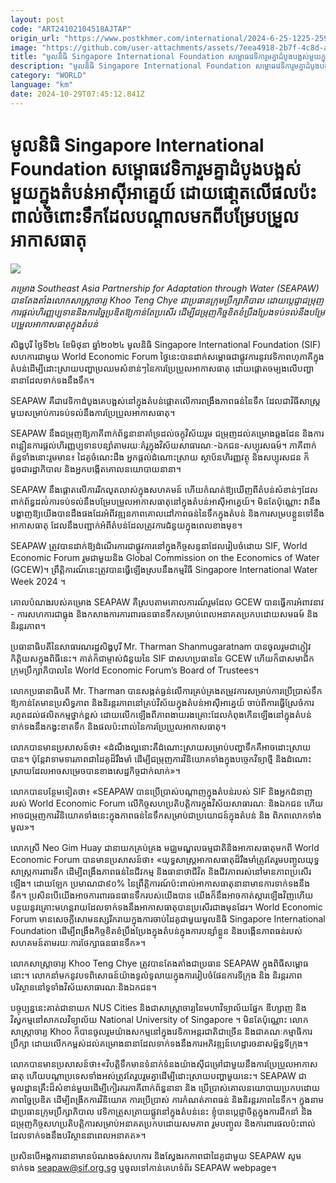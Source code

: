 ```yaml
---
layout: post
code: "ART24102104518AJTAP"
origin_url: "https://www.postkhmer.com/international/2024-6-25-1225-259814"
image: "https://github.com/user-attachments/assets/7eea4918-2b7f-4c8d-a5f4-984f999b453f"
title: "មូលនិធិ Singapore International Foundation សម្ពោធ​វេទិកា​រួម​គ្នា​ដំបូង​បង្អស់មួយ​ក្នុង​តំបន់​អាស៊ី​អាគ្នេយ៍ ដោយ​ផោ្តត​លើ​ផល​ប៉ះពាល់​ចំពោះ​ទឹក​ដែល​បណ្តាល​មក​ពី​បម្រែបម្រួល​អាកាសធាតុ"
description: "​​មូលនិធិ Singapore International Foundation សម្ពោធ​វេទិកា​រួម​គ្នា​ដំបូង​បង្អស់មួយ​ក្នុង​តំបន់​អាស៊ី​អាគ្នេយ៍ ដោយ​ផោ្តត​លើ​ផល​ប៉ះពាល់​ចំពោះ​ទឹក​ដែល​បណ្តាល​មក​ពី​បម្រែបម្រួល​អាកាសធាតុ​"
category: "WORLD"
language: "km"
date: 2024-10-29T07:45:12.841Z
---
```


# មូលនិធិ Singapore International Foundation សម្ពោធ​វេទិកា​រួម​គ្នា​ដំបូង​បង្អស់មួយ​ក្នុង​តំបន់​អាស៊ី​អាគ្នេយ៍ ដោយ​ផោ្តត​លើ​ផល​ប៉ះពាល់​ចំពោះ​ទឹក​ដែល​បណ្តាល​មក​ពី​បម្រែបម្រួល​អាកាសធាតុ

![](https://github.com/user-attachments/assets/a530ba2d-ded2-497e-bba1-91230ee796ff)

_គម្រោង Southeast Asia Partnership for Adaptation through Water (SEAPAW) បាន​តែង​តាំង​លោក​សាស្រ្តាចារ្យ Khoo Teng Chye ជា​ប្រធាន​ក្រុម​ប្រឹក្សាភិបាល ដោយ​ប្តេជ្ញា​ជម្រុញ​ការ​ផ្តល់​ហិរញ្ញប្បទាន​និង​ការ​ច្នៃ​ប្រឌិត​ឱ្យ​កាន់​តែ​ប្រសើរ ដើម្បី​ជម្រុញ​កិច្ច​ខិតខំ​ប្រឹងប្រែង​ទប់ទល់​នឹង​បម្រែបម្រួល​អាកាសធាតុ​ក្នុង​តំបន់_

សិង្ហបុរី ថ្ងៃទី២៤ ខែមិថុនា ឆ្នាំ២០២៤ មូលនិធិ Singapore International Foundation (SIF) សហការជាមួយ World Economic Forum ថ្ងៃនេះ​បាន​ដាក់​សម្ពោធ​ជា​ផ្លូវការ​នូវ​វេទិកា​ពហុភាគី​ក្នុង​តំបន់​ដើម្បី​ដោះស្រាយ​បញ្ហា​ប្រឈម​សំខាន់ៗ​នៃ​ការ​ប្រែប្រួល​អាកាសធាតុ ដោយ​ផ្តោត​ចម្បង​លើ​បញ្ហា​នានា​ដែល​ទាក់ទង​នឹង​ទឹក។

SEAPAW គឺជា​វេទិកា​ដំបូងគេ​បង្អស់​នៅ​ក្នុង​តំបន់​ផ្តោត​លើ​ការ​ពង្រឹង​ភាព​ធន់​នៃ​ទឹក ដែល​ជា​វិធីសាស្រ្ត​មួយ​សម្រាប់​ការ​ទប់ទល់​នឹង​ការ​ប្រែប្រួល​អាកាសធាតុ។ 

SEAPAW នឹង​ជម្រុញ​ឱ្យ​ភាគី​ពាក់ព័ន្ធ​នានា​គាំទ្រ​ដល់​ចក្ខុវិស័យ​រួម ជម្រុញ​ដល់​គម្រោង​ឆ្លងដែន និង​ការ​ពន្លឿន​ការ​ផ្តល់​ហិរញ្ញប្បទាន​បន្សាំ​តាម​រយៈគំរូ​ក្នុង​វិស័យ​សាធារណៈ-ឯកជន-សប្បុរសធម៍។ ភាគី​ពាក់ព័ន្ធ​ទាំង​នោះ​រួមមាន៖ ដៃគូ​ចំណេះដឹង អ្នក​ផ្តល់​ដំណោះ​ស្រាយ ស្ថាប័ន​ហិរញ្ញ​វត្ថុ និង​សប្បុរស​ជន ក៏​ដូចជា​រដ្ឋាភិបាល និង​អ្នកបង្កើត​គោល​នយោបាយ​នានា។

SEAPAW នឹង​ផ្តោត​លើ​ការ​រីក​លូតលាស់​ក្នុង​សហគមន៍ ហើយ​កំណត់​ឱ្យ​ឃើញ​ពី​តំបន់​សំខាន់ៗ​ដែល​ពាក់​ព័ន្ធ​ដល់់​ការ​ទប់ទល់​នឹង​បម្រែបម្រួល​អាកាសធាតុ​នៅ​ក្នុង​តំបន់​អាស៊ី​អាគ្នេយ៍។ មិនតែ​ប៉ុណ្ណោះ វា​នឹង​បង្ហាញ​ឱ្យ​យើងបាន​ដឹង​ផងដែរ​អំពី​វឌ្ឍនភាព​គោលដៅ​ភាព​ធន់នៃ​ទឹក​ក្នុង​តំបន់ និង​ការ​សម្រប​ខ្លួន​ទៅ​នឹង​អាកាសធាតុ ដែល​នឹង​បញ្ជាក់​អំពី​តំបន់​ដែល​ត្រូវ​ការ​ជំនួយ​ក្នុង​ពេល​ខាង​មុខ។

SEAPAW ត្រូវ​បាន​ដាក់​ឱ្យ​ដំណើរ​ការ​ជា​ផ្លូវការ​នៅ​ក្នុង​កិច្ចសន្ទនា​ដែល​រៀបចំ​ដោយ SIF, World Economic Forum រួម​ជាមួយ​និង Global Commission on the Economics of Water (GCEW)។ ព្រឹត្តិការណ៍​នេះ​ត្រូវ​បាន​ធ្វើឡើង​ស្រប​នឹង​កម្មវិធី Singapore International Water Week 2024 ។

គោលបំណង​របស់​គម្រោង SEAPAW គឺ​ស្រប​តាម​គោលការណ៍​រួម​ដែល GCEW បាន​ធ្វើការ​អំពាវនាវ - ការ​សហការ​ជាធ្លុង និង​កសាង​ការ​ការពារ​ធនធាន​ទឹក​សម្រាប់​ពេល​អនាគត​ប្រកប​ដោយ​សមធម៍ និង និរន្តរភាព។

ប្រធានាធិបតី​នៃ​សាធារណរដ្ឋ​សិង្ហបុរី Mr. Tharman Shanmugaratnam បាន​ចូលរួម​ជា​ភ្ញៀវ​កិត្តិយស​ក្នុង​ពិធីនេះ។ គាត់​ក៏​ជា​ម្ចាស់​ជំនួយ​នៃ SIF ជា​សហប្រធាន​នៃ GCEW ហើយក៏​ជា​សមាជិក​ក្រុម​ប្រឹក្សាភិបាល​នៃ World Economic Forum’s Board of Trustees។

លោកប្រធានាធិបតី Mr. Tharman បាន​សង្កត់ធ្ងន់​លើ​ការ​គ្រប់គ្រង​តម្រូវការ​សម្រាប់​ការ​ប្រើប្រាស់​ទឹក​ឱ្យ​កាន់​តែមាន​ប្រសិទ្ធភាព និង​និរន្តរភាព​នៅ​គ្រប់​វិស័យ​ក្នុង​តំបន់​អាស៊ី​អាគ្នេយ៍ ចាប់ពី​ការ​ធ្វើស្រែ​ចំការ រហូត​ដល់​ផលិតកម្មថ្នាក់​ខ្ពស់ ដោយ​លើក​ឡើង​ពី​ភាព​ងាយ​រងគ្រោះ​ដែល​កំពុង​កើនឡើង​នៅ​ក្នុង​តំបន់​ទាក់ទង​នឹង​កង្វះ​ខាត​ទឹក និង​ផល​ប៉ះពាល់​នៃ​ការ​ប្រែប្រួល​អាកាសធាតុ។ 

លោក​បាន​មាន​ប្រសាសន៍​ថា៖ «ដំណឹង​ល្អ​នោះ​គឺ​ដំណោះស្រាយ​សម្រាប់​បញ្ហា​ទឹក​គឺ​អាច​ដោះស្រាយ​បាន។ ប៉ុន្តែ​វា​ទាមទារ​ភាព​ជា​ដៃគូ​ដ៏​រឹងមាំ ដើម្បី​ជម្រុញ​ការ​វិនិយោគ​ទាំង​ក្នុង​បច្ចេក​វិទ្យា​ថ្មី និង​ដំណោះស្រាយ​ដែល​អាច​សម្រេច​បាន​ខាង​សេដ្ឋកិច្ច​ជាក់លាក់»។

លោក​បាន​បន្ថែម​ទៀត​ថា៖ «SEAPAW បាន​ប្រើប្រាស់​បណ្តាញ​ក្នុង​តំបន់​របស់ SIF និង​អ្នក​ជំនាញ​របស់ World Economic Forum លើ​កិច្ច​សហប្រតិបត្តិការ​ក្នុង​វិស័យ​សាធារណៈ និង​ឯកជន ហើយ​អាច​ជម្រុញ​ការ​វិនិយោគទាំង​នេះ​ក្នុង​ភាព​ធន់​នៃ​ទឹក​សម្រាប់​ជា​ប្រយោជន៍​ក្នុង​តំបន់ និង ពិភព​លោក​ទាំង​មូល»។

លោកស្រី Neo Gim Huay ជា​នាយក​គ្រប់គ្រង មជ្ឈមណ្ឌល​ធម្មជាតិ​និង​អាកាសធាតុ​មក​ពី World Economic Forum បាន​មាន​ប្រសាសន៍​ថា៖ «យុទ្ធសាស្ត្រ​អាកាសធាតុ​ដ៏​រឹងមាំ​ត្រូវ​តែ​រួម​បញ្ចូល​យុទ្ធសាស្រ្ត​ការពារ​ទឹក ដើម្បីពង្រឹង​ភាព​ធន់​នៃ​ជីវកម្ម និង​ធានា​ថា​ជីវិត និង​ជីវភាព​រស់នៅ​មាន​ភាព​ប្រសើរ​ឡើង។ ដោយឡែក ប្រមាណ​ជា៩០% នៃ​ព្រឹត្តិការណ៍​ប៉ះពាល់​អាកាសធាតុ​នានា​មាន​ការ​ទាក់ទង​នឹង​ទឹក។ ប្រសិន​បើ​យើង​អាច​ការពារ​ធនធានទឹក​របស់​យើង​បាន យើង​ក៏​នឹង​អាច​កាត់​ស្តារ​ឡើងវិញ​ ហើយ​បន្ថយ​នូវ​គ្រោះ​មហន្តរាយ​ដែល​ទាក់ទង​នឹង​អាកាសធាតុ​បាន​ប្រសើរ​ជាង​មុន​ដែរ។ World Economic Forum មាន​សេចក្តី​សោមនស្ស​រីករាយ​ក្នុង​ការ​ចាប់​ដៃ​គូជាមួយ​មូលនិធិ Singapore International Foundation ដើម្បី​ពង្រឹង​កិច្ច​ខិតខំ​ប្រឹងប្រែង​ក្នុង​តំបន់​ក្នុង​ការ​បន្សាំខ្លួន និង​បង្កើន​ភាព​ធន់​របស់​សហគមន៍​តាម​រយៈការ​ថែក្សា​ធនធាន​ទឹក»។

លោក​សាស្ត្រាចារ្យ Khoo Teng Chye ត្រូវ​បាន​តែងតាំង​ជា​ប្រធាន SEAPAW ក្នុង​ពិធី​សម្ពោធ​នោះ។ លោក​នាំមក​នូវ​បទ​ពិសោធន៍​យ៉ាង​ទូលំទូលាយ​ក្នុង​ការ​រៀបចំ​ផែនការ​ទីក្រុង និង និរន្តរភាព​បរិស្ថាន​នៅ​ទូទាំង​វិស័យ​សាធារណៈ​និង​ឯកជន។

បច្ចុប្បន្ន​នេះ​គាត់​ជា​នាយក NUS Cities និង​ជា​សាស្រ្តាចារ្យ​នៃ​មហាវិទ្យាល័យ​ផ្នែក ឌីហ្សាញ និង​វិស្វកម្ម​នៅ​សាកល​វិទ្យាល័យ National University of Singapore ។ មិនតែ​ប៉ុណ្ណោះ លោក​សាស្រ្តាចារ្យ Khoo ក៏​បាន​ចូលរួម​យ៉ាង​សកម្ម​នៅ​ក្នុង​វេទិកា​អន្តរជាតិ​ជាច្រើន និង​ជា​គណៈកម្មាធិការ​ប្រឹក្សា ដោយ​លើក​កម្ពស់​ដល់​គម្រោង​នានា​ដែល​ទាក់ទង​នឹង​ការ​អភិវឌ្ឍន៍​ហេដ្ឋារចនា​សម្ព័ន្ធ​ទីក្រុង។

លោក​បាន​មាន​ប្រសាសន៍​ថា៖​«វិបត្តិ​ទឹក​មាន​ទំនាក់ទំនង​យ៉ាង​ស៊ី​ជម្រៅ​ជាមួយ​នឹង​ការ​ប្រែប្រួល​អាកាសធាតុ ហើយ​បណ្តា​ប្រទេស​ទាំងអស់​ត្រូវ​តែ​រួបរួម​គ្នា​ដើម្បី​ដោះស្រាយ​បញ្ហា​មួយ​នេះ។ SEAPAW ជា​មូលដ្ឋាន​គ្រឹះ​ដ៏សំខាន់​មួយ​ដើម្បី​កៀរគរ​ភាគី​ពាក់ព័ន្ធ​នានា និង ប្រើប្រាស់​គោលនយោបាយ​ប្រកប​ដោយ​ភាព​ច្នៃ​ប្រឌិត ដើម្បី​ពង្រីក​ការ​វិនិយោគ ការ​ប្រើប្រាស់ ការ​កំណត់​ភាព​ធន់ និង​និរន្តរភាព​នៃ​ទឹក។ ក្នុង​នាម​ជា​ប្រធាន​ក្រុម​ប្រឹក្សាភិបាល វេទិកា​ត្រួសត្រាយ​ផ្លូវ​នៅ​ក្នុង​តំបន់​នេះ ខ្ញុំ​បាន​ប្តេជ្ញា​ចិត្ត​ក្នុង​ការ​ដឹកនាំ និង​ជម្រុញ​កិច្ច​សហប្រតិបត្តិការ​សម្រាប់អនាគត​ប្រកប​ដោយ​សមភាព រួម​បញ្ចូល និង​ការពារ​ផល​ប៉ះពាល់​ដែល​ទាក់ទង​នឹង​បរិស្ថាន​នាពេល​អនាគត»។

ប្រសិន​បើ​អង្គការ​នានា​មាន​បំណង​ចង់​សហការ និង​ស្វែងរក​ភាព​ជា​ដៃគូ​ជាមួយ SEAPAW សូម​ទាក់ទង seapaw@sif.org.sg ឬ​ចូល​ទៅ​កាន់​គេហទំព័រ SEAPAW webpage។